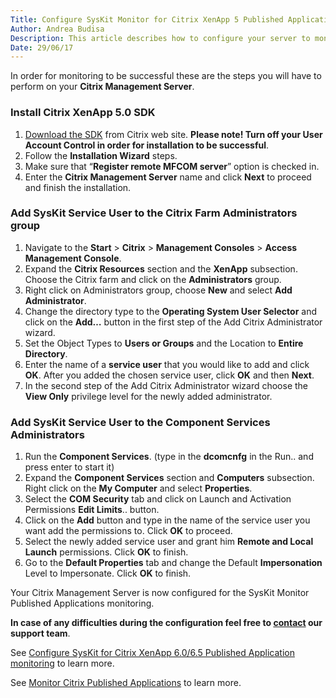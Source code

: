 ```yaml
---
Title: Configure SysKit Monitor for Citrix XenApp 5 Published Application monitoring
Author: Andrea Budisa
Description: This article describes how to configure your server to monitor Citrix Published Applications with the SysKit Monitor.
Date: 29/06/17
---
```

In order for monitoring to be successful these are the steps you will have to perform on your __Citrix Management Server__.

### Install Citrix XenApp 5.0 SDK

1. [Download the SDK](#internal/how-to/citrix-xenapp/monitor-citrix-xenapp5-published-applications) from Citrix web site. __Please note! Turn off your User Account Control in order for installation to be successful__.
1. Follow the __Installation Wizard__ steps.
1. Make sure that “__Register remote MFCOM server__” option is checked in.
1. Enter the __Citrix Management Server__ name and click __Next__ to proceed and finish the installation.

### Add SysKit Service User to the Citrix Farm Administrators group

1. Navigate to the __Start__ > __Citrix__ > __Management Consoles__ > __Access Management Console__.
1. Expand the __Citrix Resources__ section and the __XenApp__ subsection. Choose the Citrix farm and click on the __Administrators__ group.
1. Right click on Administrators group, choose __New__ and select __Add Administrator__.
1. Change the directory type to the __Operating System User Selector__ and click on the __Add…__ button in the first step of the Add Citrix Administrator wizard.
1. Set the Object Types to __Users or Groups__ and the Location to __Entire Directory__.
1. Enter the name of a __service user__ that you would like to add and click __OK__. After you added the chosen service user, click __OK__ and then __Next__.
1. In the second step of the Add Citrix Administrator wizard choose the __View Only__ privilege level for the newly added administrator.

### Add SysKit Service User to the Component Services Administrators

1. Run the __Component Services__. (type in the __dcomcnfg__ in the Run.. and press enter to start it)
1. Expand the __Component Services__ section and __Computers__ subsection. Right click on the __My Computer__ and select __Properties__.
1. Select the __COM Security__ tab and click on Launch and Activation Permissions __Edit Limits__.. button.
1. Click on the __Add__ button and type in the name of the service user you want add the permissions to. Click __OK__ to proceed.
1. Select the newly added service user and grant him __Remote and Local Launch__ permissions. Click __OK__ to finish.
1. Go to the __Default Properties__ tab and change the Default __Impersonation__ Level to Impersonate. Click __OK__ to finish.

Your Citrix Management Server is now configured for the SysKit Monitor Published Applications monitoring.

__In case of any difficulties during the configuration feel free to [contact](#internal/how-to/citrix-xenapp/monitor-citrix-xenapp5-published-applications/contact-us) our support team__.

See [Configure SysKit for Citrix XenApp 6.0/6.5 Published Application monitoring](#internal/how-to/citrix-xenapp/monitor-citrix-xenapp5-published-applications/configure-syskit-for-citrix-xenapp6/6.5-published-application-monitoring) to learn more.

See [Monitor Citrix Published Applications](#internal/how-to/citrix-xenapp/monitor-citrix-xenapp5-published-applications/monitor-citrix-published-applications) to learn more.